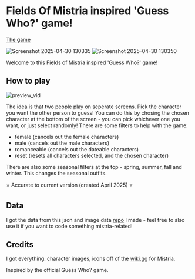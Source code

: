 # Fields Of Mistria inspired 'Guess Who?' game!

[The game](https://ippotheboxer.github.io/guess-who-fields-of-mistria/)

![Screenshot 2025-04-30 130335](https://github.com/user-attachments/assets/ee390930-a655-4f40-aace-96185e398592)
![Screenshot 2025-04-30 130350](https://github.com/user-attachments/assets/1bf6cabd-1d7a-4131-924b-969a0a4fe863)

Welcome to this Fields of Mistria inspired 'Guess Who?' game!

## How to play

![preview_vid](https://github.com/user-attachments/assets/9b4a3210-634e-40c8-9164-1991b4771276)

The idea is that two people play on seperate screens. Pick the character you want the other person to guess! You can do this by chosing the chosen character at the bottom of the screen - you can pick whichever one you want, or just select randomly!
There are some filters to help with the game:
- female (cancels out the female characters)
- male (cancels out the male characters)
- romanceable (cancels out the dateable characters)
- reset (resets all characters selected, and the chosen character)

There are also some seasonal filters at the top - spring, summer, fall and winter. This changes the seasonal outfits.

⭐ Accurate to current version (created April 2025) ⭐

## Data

I got the data from this json and image data [repo](https://github.com/ippotheboxer/fields-of-mistria-characters) I made - feel free to also use it if you want to code something mistria-related!

## Credits

I got everything: character images, icons off of the [wiki.gg](https://fieldsofmistria.wiki.gg/) for Mistria.

Inspired by the official Guess Who? game.
